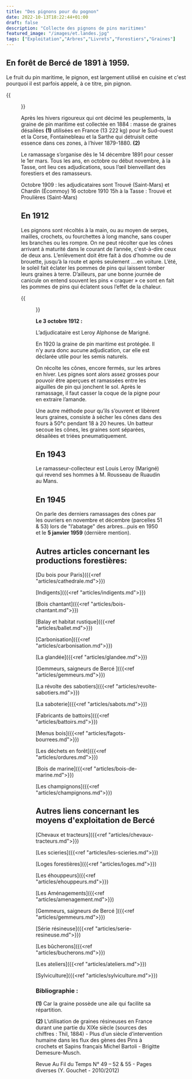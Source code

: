 ```yaml
---
title: "Des pignons pour du pognon"
date: 2022-10-13T18:22:44+01:00
draft: false
description: "Collecte des pignons de pins maritimes"
featured_image: "/images/et.landes.jpg"
tags: ["Exploitation","Arbres","Livrets","Forestiers","Graines"]
---
```


## En forêt de Bercé de 1891 à 1959.

Le fruit du pin maritime, le pignon, est largement utilisé en cuisine et
c'est pourquoi il est parfois appelé, à ce titre, pin pignon.

{{<figure src="/images/articles/resine6.jpg" title="La pigne de pin">}}

Après les hivers rigoureux qui ont décimé les peuplements, la graine de 
  pin maritime est collectée en 1884 : masse de graines désailées **(1)** 
  utilisées en France (13 222 kg) pour le Sud-ouest et la Corse, Fontainebleau 
  et la Sarthe qui détruisit cette essence dans ces zones, à l’hiver 1879-1880. **(2)**
  
Le ramassage s’organise dès le 14 décembre 1891 pour cesser le 1er mars. 
  Tous les ans, en octobre ou début novembre, à la Tasse, ont lieu ces adjudications,
  sous l’œil bienveillant des forestiers et des ramasseurs.
  
Octobre 1909 : les adjudicataires sont Trouvé (Saint-Mars) et Chardin (Écommoy)
16 octobre 1910 15h à la Tasse : Trouvé et Proulières (Saint-Mars)
  
## En 1912
 
Les pignons sont récoltés à la main, ou au moyen de serpes, mailles, 
  crochets, ou fourchettes à long manche, sans couper les branches ou les rompre.
  On ne peut récolter que les cônes arrivant à maturité dans le courant de l’année,
  c'est-à-dire ceux de deux ans. L’enlèvement doit être fait à dos d’homme ou de
  brouette, jusqu’à la route et après seulement ….en voiture. L’été, le soleil 
  fait éclater les pommes de pins qui laissent tomber leurs graines à terre. 
  D’ailleurs, par une bonne journée de canicule on entend souvent les pins 
  « craquer » ce sont en fait les pommes de pins qui éclatent sous l’effet 
  de la chaleur.
  
{{<figure src="/images/articles/resine16.jpg" title="La récolte et le séchage des pignons">}}

**Le 3 octobre 1912 :** 
 
L’adjudicataire est Leroy Alphonse de Marigné.
  
En 1920 la graine de pin maritime est protégée. Il n’y aura donc aucune adjudication,
  car elle est déclarée utile pour les semis naturels.
  
On récolte les cônes, encore fermés, sur les arbres en hiver. Les pignes sont 
  alors assez grosses pour pouvoir être aperçues et ramassées entre les aiguilles 
  de pin qui jonchent le sol. Après le ramassage, il faut casser la coque de la 
  pigne pour en extraire l’amande.
  
Une autre méthode pour qu’ils s’ouvrent et libèrent leurs graines, consiste à sécher 
  les cônes dans des fours à 50°c pendant 18 à 20 heures. Un batteur secoue les cônes,
  les graines sont séparées, désailées et triées pneumatiquement.
  
## En 1943 

Le ramasseur-collecteur est Louis Leroy (Marigné) qui revend ses hommes
  à M. Rousseau de Ruaudin au Mans.
  
## En 1945

On parle des derniers ramassages des cônes par les ouvriers en novembre 
  et décembre (parcelles 51 & 53) lors de "l’abatage" des arbres...puis en 1950 
  et le **5 janvier 1959** (dernière mention).


## Autres articles concernant les productions forestières: ## 

[Du bois pour Paris]({{<ref "articles/cathedrale.md">}})

[Indigents]({{<ref "articles/indigents.md">}})

[Bois chantant]({{<ref "articles/bois-chantant.md">}})

[Balay et habitat rustique]({{<ref "articles/ballet.md">}})

[Carbonisation]({{<ref "articles/carbonisation.md">}})

[La glandée]({{<ref "articles/glandee.md">}})

[Gemmeurs, saigneurs de Bercé ]({{<ref "articles/gemmeurs.md">}})

[La révolte des sabotiers]({{<ref "articles/revolte-sabotiers.md">}})

[La saboterie]({{<ref "articles/sabots.md">}})

[Fabricants de battoirs]({{<ref "articles/battoirs.md">}})

[Menus bois]({{<ref "articles/fagots-bourrees.md">}})

[Les déchets en forêt]({{<ref "articles/ordures.md">}})

[Bois de marine]({{<ref "articles/bois-de-marine.md">}})

[Les champignons]({{<ref "articles/champignons.md">}})

## Autres liens concernant les moyens d'exploitation de Bercé ##

[Chevaux et tracteurs]({{<ref "articles/chevaux-tracteurs.md">}})

[Les scieries]({{<ref "articles/les-scieries.md">}})

[Loges forestières]({{<ref "articles/loges.md">}})

[Les éhouppeurs]({{<ref "articles/ehouppeurs.md">}})

[Les Aménagements]({{<ref "articles/amenagement.md">}})

[Gemmeurs, saigneurs de Bercé ]({{<ref "articles/gemmeurs.md">}})

[Série résineuse]({{<ref "articles/serie-resineuse.md">}})

[Les bûcherons]({{<ref "articles/bucherons.md">}})

[Les ateliers]({{<ref "articles/ateliers.md">}})

[Sylviculture]({{<ref "articles/sylviculture.md">}})

  
### Bibliographie :
 
**(1)**  Car la graine possède une aile qui facilite sa répartition.
 
**(2)** L’utilisation de graines résineuses en France durant une partie
  du XIXe siècle (sources des chiffres : Thil, 1884) - 
  Plus d’un siècle d’intervention humaine dans les flux des gènes
  des Pins à crochets et Sapins français 
  Michel Bartoli - Brigitte Demesure-Musch.
 
Revue Au Fil du Temps N° 49 – 52 & 55 -  Pages  diverses     (Y. Gouchet - 2010/2012)
